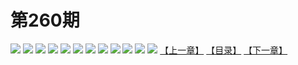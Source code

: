 # 第260期
![](https://mao.mhtupian.com/uploads/img/7563/274788/20161221154218ad335e.jpg)
![](https://mao.mhtupian.com/uploads/img/7563/274788/20161221154222ee787f.jpg)
![](https://mao.mhtupian.com/uploads/img/7563/274788/201612211542262dcd82.jpg)
![](https://mao.mhtupian.com/uploads/img/7563/274788/201612211542306e0517.jpg)
![](https://mao.mhtupian.com/uploads/img/7563/274788/20161221154234ae05fc.jpg)
![](https://mao.mhtupian.com/uploads/img/7563/274788/20161221154238ed997f.jpg)
![](https://mao.mhtupian.com/uploads/img/7563/274788/201612211542422d9294.jpg)
![](https://mao.mhtupian.com/uploads/img/7563/274788/201612211542466dd1fa.jpg)
![](https://mao.mhtupian.com/uploads/img/7563/274788/20161221154250ada016.jpg)
![](https://mao.mhtupian.com/uploads/img/7563/274788/20161221154253d3bd5c.jpg)
![](https://mao.mhtupian.com/uploads/img/7563/274788/20161221154254e6366f.jpg)
![](https://mao.mhtupian.com/uploads/img/7563/274788/20161221154255f8327f.jpg)
[【上一章】](./22.md)
[【目录】](./README.md)
[【下一章】](./24.md)
